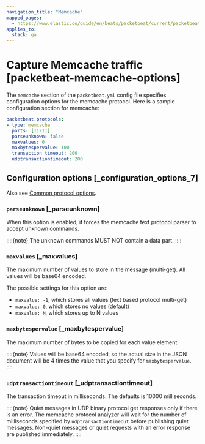 ```yaml
---
navigation_title: "Memcache"
mapped_pages:
  - https://www.elastic.co/guide/en/beats/packetbeat/current/packetbeat-memcache-options.html
applies_to:
  stack: ga
---
```


# Capture Memcache traffic [packetbeat-memcache-options]


The `memcache` section of the `packetbeat.yml` config file specifies configuration options for the memcache protocol. Here is a sample configuration section for memcache:

```yaml
packetbeat.protocols:
- type: memcache
  ports: [11211]
  parseunknown: false
  maxvalues: 0
  maxbytespervalue: 100
  transaction_timeout: 200
  udptransactiontimeout: 200
```

## Configuration options [_configuration_options_7]

Also see [Common protocol options](/reference/packetbeat/common-protocol-options.md).

### `parseunknown` [_parseunknown]

When this option is enabled, it forces the memcache text protocol parser to accept unknown commands.

::::{note}
The unknown commands MUST NOT contain a data part.
::::



### `maxvalues` [_maxvalues]

The maximum number of values to store in the message (multi-get). All values will be base64 encoded.

The possible settings for this option are:

* `maxvalue: -1`, which stores all values (text based protocol multi-get)
* `maxvalue: 0`, which stores no values (default)
* `maxvalue: N`, which stores up to N values


### `maxbytespervalue` [_maxbytespervalue]

The maximum number of bytes to be copied for each value element.

::::{note}
Values will be base64 encoded, so the actual size in the JSON document will be 4 times the value that you specify for `maxbytespervalue`.
::::



### `udptransactiontimeout` [_udptransactiontimeout]

The transaction timeout in milliseconds. The defaults is 10000 milliseconds.

::::{note}
Quiet messages in UDP binary protocol get responses only if there is an error. The memcache protocol analyzer will wait for the number of milliseconds specified by `udptransactiontimeout` before publishing quiet messages. Non-quiet messages or quiet requests with an error response are published immediately.
::::




